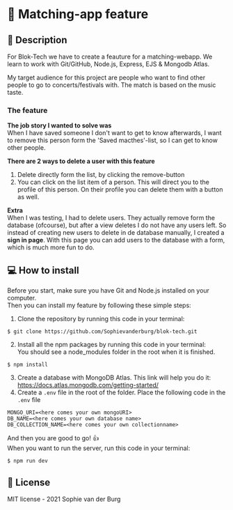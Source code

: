 # :iphone: Matching-app feature
## :musical_note: Description
For Blok-Tech we have to create a feauture for a matching-webapp. We learn to work with Git/GitHub, Node.js, Express, EJS & Mongodb Atlas.

My target audience for this project are people who want to find other people to go to concerts/festivals with. The match is based on the music taste.

### The feature
**The job story I wanted to solve was** </br>
When I have saved someone I don't want to get to know afterwards, I want to remove this person form the 'Saved macthes'-list, so I can get to know other people. 

**There are 2 ways to delete a user with this feature**
1. Delete directly form the list, by clicking the remove-button
2. You can click on the list item of a person. This will direct you to the profile of this person. On their profile you can delete them with a button as well.

**Extra** </br>
When I was testing, I had to delete users. They actually remove form the database (ofcourse), but after a view deletes I do not have any users left. 
So instead of creating new users to delete in de database manually, I created a **sign in page**. With this page you can add users to the database with a form, which is much more fun to do.

## :computer: How to install
Before you start, make sure you have Git and Node.js installed on your computer.</br>
Then you can install my feature by following these simple steps: 
1. Clone the repository by running this code in your terminal:
```
$ git clone https://github.com/Sophievanderburg/blok-tech.git
```
2. Install all the npm packages by running this code in your terminal:</br> You should see a node_modules folder in the root when it is finished.
```
$ npm install
```
3. Create a database with MongoDB Atlas. This link will help you do it: https://docs.atlas.mongodb.com/getting-started/ </br>
4. Create a ``.env`` file in the root of the folder. Place the following code in the ``.env`` file
```
MONGO_URI=<here comes your own mongoURI>
DB_NAME=<here comes your own database name>
DB_COLLECTION_NAME=<here comes your own collectionname>

```

And then you are good to go! :thumbsup: </br>
When you want to run the server, run this code in your terminal:
```
$ npm run dev
```


## :page_facing_up: License
MIT license - 2021 Sophie van der Burg
